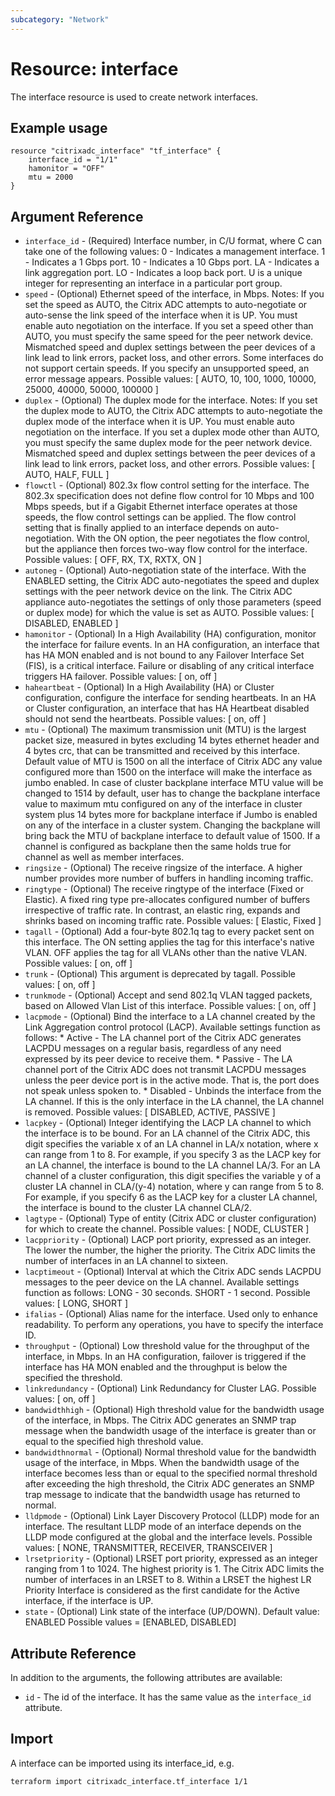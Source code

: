 ```yaml
---
subcategory: "Network"
---
```


# Resource: interface

The interface resource is used to create network interfaces.


## Example usage

```hcl
resource "citrixadc_interface" "tf_interface" {
    interface_id = "1/1"
    hamonitor = "OFF"
    mtu = 2000
}
```


## Argument Reference

* `interface_id` - (Required) Interface number, in C/U format, where C can take one of the following values: 0 - Indicates a management interface. 1 - Indicates a 1 Gbps port. 10 - Indicates a 10 Gbps port. LA - Indicates a link aggregation port. LO - Indicates a loop back port. U is a unique integer for representing an interface in a particular port group.
* `speed` - (Optional) Ethernet speed of the interface, in Mbps. Notes: If you set the speed as AUTO, the Citrix ADC attempts to auto-negotiate or auto-sense the link speed of the interface when it is UP. You must enable auto negotiation on the interface. If you set a speed other than AUTO, you must specify the same speed for the peer network device. Mismatched speed and duplex settings between the peer devices of a link lead to link errors, packet loss, and other errors. Some interfaces do not support certain speeds. If you specify an unsupported speed, an error message appears. Possible values: [ AUTO, 10, 100, 1000, 10000, 25000, 40000, 50000, 100000 ]
* `duplex` - (Optional) The duplex mode for the interface. Notes: If you set the duplex mode to AUTO, the Citrix ADC attempts to auto-negotiate the duplex mode of the interface when it is UP. You must enable auto negotiation on the interface. If you set a duplex mode other than AUTO, you must specify the same duplex mode for the peer network device. Mismatched speed and duplex settings between the peer devices of a link lead to link errors, packet loss, and other errors. Possible values: [ AUTO, HALF, FULL ]
* `flowctl` - (Optional) 802.3x flow control setting for the interface.  The 802.3x specification does not define flow control for 10 Mbps and 100 Mbps speeds, but if a Gigabit Ethernet interface operates at those speeds, the flow control settings can be applied. The flow control setting that is finally applied to an interface depends on auto-negotiation. With the ON option, the peer negotiates the flow control, but the appliance then forces two-way flow control for the interface. Possible values: [ OFF, RX, TX, RXTX, ON ]
* `autoneg` - (Optional) Auto-negotiation state of the interface. With the ENABLED setting, the Citrix ADC auto-negotiates the speed and duplex settings with the peer network device on the link. The Citrix ADC appliance auto-negotiates the settings of only those parameters (speed or duplex mode) for which the value is set as AUTO. Possible values: [ DISABLED, ENABLED ]
* `hamonitor` - (Optional) In a High Availability (HA) configuration, monitor the interface for failure events. In an HA configuration, an interface that has HA MON enabled and is not bound to any Failover Interface Set (FIS), is a critical interface. Failure or disabling of any critical interface triggers HA failover. Possible values: [ on, off ]
* `haheartbeat` - (Optional) In a High Availability (HA) or Cluster configuration, configure the interface for sending heartbeats. In an HA or Cluster configuration, an interface that has HA Heartbeat disabled should not send the heartbeats. Possible values: [ on, off ]
* `mtu` - (Optional) The maximum transmission unit (MTU) is the largest packet size, measured in bytes excluding 14 bytes ethernet header and 4 bytes crc, that can be transmitted and received by this interface. Default value of MTU is 1500 on all the interface of Citrix ADC any value configured more than 1500 on the interface will make the interface as jumbo enabled. In case of cluster backplane interface MTU value will be changed to 1514 by default, user has to change the backplane interface value to maximum mtu configured on any of the interface in cluster system plus 14 bytes more for backplane interface if Jumbo is enabled on any of the interface in a cluster system. Changing the backplane will bring back the MTU of backplane interface to default value of 1500. If a channel is configured as backplane then the same holds true for channel as well as member interfaces.
* `ringsize` - (Optional) The receive ringsize of the interface. A higher number provides more number of buffers in handling incoming traffic.
* `ringtype` - (Optional) The receive ringtype of the interface (Fixed or Elastic). A fixed ring type pre-allocates configured number of buffers irrespective of traffic rate. In contrast, an elastic ring, expands and shrinks based on incoming traffic rate. Possible values: [ Elastic, Fixed ]
* `tagall` - (Optional) Add a four-byte 802.1q tag to every packet sent on this interface.  The ON setting applies the tag for this interface's native VLAN. OFF applies the tag for all VLANs other than the native VLAN. Possible values: [ on, off ]
* `trunk` - (Optional) This argument is deprecated by tagall. Possible values: [ on, off ]
* `trunkmode` - (Optional) Accept and send 802.1q VLAN tagged packets, based on Allowed Vlan List of this interface. Possible values: [ on, off ]
* `lacpmode` - (Optional) Bind the interface to a LA channel created by the Link Aggregation control protocol (LACP). Available settings function as follows: * Active - The LA channel port of the Citrix ADC generates LACPDU messages on a regular basis, regardless of any need expressed by its peer device to receive them. * Passive - The LA channel port of the Citrix ADC does not transmit LACPDU messages unless the peer device port is in the active mode. That is, the port does not speak unless spoken to. * Disabled - Unbinds the interface from the LA channel. If this is the only interface in the LA channel, the LA channel is removed. Possible values: [ DISABLED, ACTIVE, PASSIVE ]
* `lacpkey` - (Optional) Integer identifying the LACP LA channel to which the interface is to be bound. For an LA channel of the Citrix ADC, this digit specifies the variable x of an LA channel in LA/x notation, where x can range from 1 to 8. For example, if you specify 3 as the LACP key for an LA channel, the interface is bound to the LA channel LA/3. For an LA channel of a cluster configuration, this digit specifies the variable y of a cluster LA channel in CLA/(y-4) notation, where y can range from 5 to 8. For example, if you specify 6 as the LACP key for a cluster LA channel, the interface is bound to the cluster LA channel CLA/2.
* `lagtype` - (Optional) Type of entity (Citrix ADC or cluster configuration) for which to create the channel. Possible values: [ NODE, CLUSTER ]
* `lacppriority` - (Optional) LACP port priority, expressed as an integer. The lower the number, the higher the priority. The Citrix ADC limits the number of interfaces in an LA channel to sixteen.
* `lacptimeout` - (Optional) Interval at which the Citrix ADC sends LACPDU messages to the peer device on the LA channel. Available settings function as follows: LONG - 30 seconds. SHORT - 1 second. Possible values: [ LONG, SHORT ]
* `ifalias` - (Optional) Alias name for the interface. Used only to enhance readability. To perform any operations, you have to specify the interface ID.
* `throughput` - (Optional) Low threshold value for the throughput of the interface, in Mbps. In an HA configuration, failover is triggered if the interface has HA MON enabled and the throughput is below the specified the threshold.
* `linkredundancy` - (Optional) Link Redundancy for Cluster LAG. Possible values: [ on, off ]
* `bandwidthhigh` - (Optional) High threshold value for the bandwidth usage of the interface, in Mbps. The Citrix ADC generates an SNMP trap message when the bandwidth usage of the interface is greater than or equal to the specified high threshold value.
* `bandwidthnormal` - (Optional) Normal threshold value for the bandwidth usage of the interface, in Mbps. When the bandwidth usage of the interface becomes less than or equal to the specified normal threshold after exceeding the high threshold, the Citrix ADC generates an SNMP trap message to indicate that the bandwidth usage has returned to normal.
* `lldpmode` - (Optional) Link Layer Discovery Protocol (LLDP) mode for an interface. The resultant LLDP mode of an interface depends on the LLDP mode configured at the global and the interface levels. Possible values: [ NONE, TRANSMITTER, RECEIVER, TRANSCEIVER ]
* `lrsetpriority` - (Optional) LRSET port priority, expressed as an integer ranging from 1 to 1024. The highest priority is 1. The Citrix ADC limits the number of interfaces in an LRSET to 8. Within a LRSET the highest LR Priority Interface is considered as the first candidate for the Active interface, if the interface is UP.
* `state` - (Optional) Link state of the interface (UP/DOWN). Default value: ENABLED Possible values = [ENABLED, DISABLED]


## Attribute Reference

In addition to the arguments, the following attributes are available:

* `id` - The id of the interface. It has the same value as the `interface_id` attribute.


## Import

A interface can be imported using its interface\_id, e.g.

```shell
terraform import citrixadc_interface.tf_interface 1/1
```
